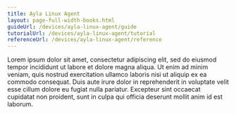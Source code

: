 ```yaml
---
title: Ayla Linux Agent
layout: page-full-width-books.html
guideUrl: /devices/ayla-linux-agent/guide
tutorialUrl: /devices/ayla-linux-agent/tutorial
referenceUrl: /devices/ayla-linux-agent/reference
---
```


Lorem ipsum dolor sit amet, consectetur adipiscing elit, sed do eiusmod tempor incididunt ut labore et dolore magna aliqua. Ut enim ad minim veniam, quis nostrud exercitation ullamco laboris nisi ut aliquip ex ea commodo consequat. Duis aute irure dolor in reprehenderit in voluptate velit esse cillum dolore eu fugiat nulla pariatur. Excepteur sint occaecat cupidatat non proident, sunt in culpa qui officia deserunt mollit anim id est laborum.

